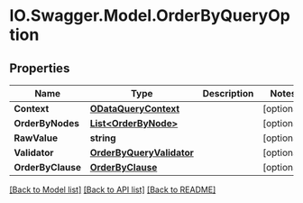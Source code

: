 # IO.Swagger.Model.OrderByQueryOption
## Properties

Name | Type | Description | Notes
------------ | ------------- | ------------- | -------------
**Context** | [**ODataQueryContext**](ODataQueryContext.md) |  | [optional] 
**OrderByNodes** | [**List&lt;OrderByNode&gt;**](OrderByNode.md) |  | [optional] 
**RawValue** | **string** |  | [optional] 
**Validator** | [**OrderByQueryValidator**](OrderByQueryValidator.md) |  | [optional] 
**OrderByClause** | [**OrderByClause**](OrderByClause.md) |  | [optional] 

[[Back to Model list]](../README.md#documentation-for-models) [[Back to API list]](../README.md#documentation-for-api-endpoints) [[Back to README]](../README.md)

